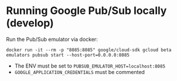 # Running Google Pub/Sub locally (develop)

Run the Pub/Sub emulator via docker:

```
docker run -it --rm -p "8085:8085" google/cloud-sdk gcloud beta emulators pubsub start --host-port=0.0.0.0:8085
```

- The ENV must be set to `PUBSUB_EMULATOR_HOST=localhost:8085`
- `GOOGLE_APPLICATION_CREDENTIALS` must be commented   

